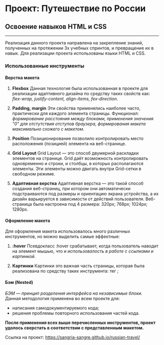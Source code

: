 # Проект: Путешествие по России
## Освоение навыков HTML и CSS
------
Реализация данного проекта направлена на закрепление знаний, полученных на протяжении 3х учебных спринтов, и превращение их в навык. 
Для реализации проекта использованы языки HTML и CSS.

 ### Использованные инструменты
 ####  Верстка макета
 1. **Flexbox**
Данная технология была использованная в проекте для реализации адаптивного дизайна по средству таких свойств как: *flex-wrap, justify-content, align-items, fex-direction*.

2. **Padding, margin**
Эти свойства применялись наиболее часто, практически для каждого элемента страницы. Функционал: *формирование расстояния между блоками, применения значения "0" для отстутствия отступов браузера, формирования макета максимально схожего с макетом.*

3. **Position**
Позиционирование позволило контролировать место расположения (позицией) элемента на веб-странице.

4. **Grid Layout**
Grid Layout — это способ двумерной раскладки элементов на странице. Grid даёт возможность контролировать одновременно и строки, и столбцы, в которых располагаются элементы. Эти элементы можно двигать внутри Grid-сетки в свободном режиме.

5.  **Адаптивная верстка**
Адаптивная верстка — это такой способ создания веб-страниц, при котором они автоматически подстраиваются под размеры и ориентацию экрана устройства, а их дизайн варьируется в зависимости от действий пользователя. Веб-страница была настроена под 4 размера: 320px; 768px; 1024px; 1280px.

 ####  Оформление макета
 Для оформления макета использовалось много различных инструментов, но можно выделить самые эффектные:
 1. **:hover**
 Псевдокласс :hover срабатывает, когда пользователь наводит на элемент мышью, что и *использовалость в работе с ссылками и картинкой*.
 
 2.  **Картинки**
 Картинки это важная часть страницы, которая была реализована по средству таких инструмента: тег <img>;

 ####  Бэм (Nested)
*БЭМ — принцип разделения интерфейса на независимые блоки.*
Данная методология применена во всем проекте для: 
* написания самодокументируемого кода;
* решения проблемы повторного использования частей кода.
 

**После применения всех выше перечисленных инструментов, проект удолось сверстать в соответствии с представленным макетом.**

 Ссылка на проект: https://sangria-sangre.github.io/russian-travel/
 